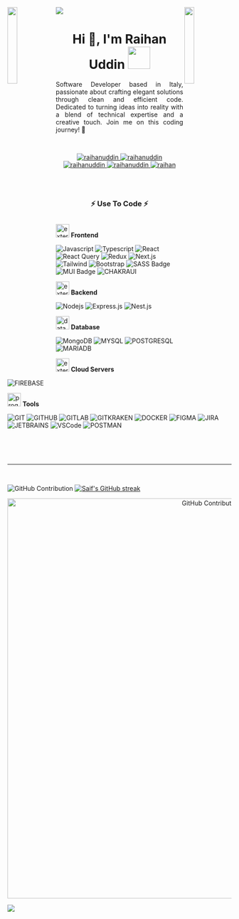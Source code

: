 
 
 <a target="_blank" href="https://www.linkedin.com/in/uddin-raihan/"><img src="https://github.com/raihanwebmaster/raihanwebmaster/blob/main/utils/raihanuddin.gif" height="auto"  style="border-radius:1%"></a>
 <img align="left" src="https://user-images.githubusercontent.com/65187002/144930161-2f783401-8d27-4fdf-a2f7-cc0ba32f1f1f.gif" width="21%" style="display:inline;"><img align="right" src="https://user-images.githubusercontent.com/65187002/144930161-2f783401-8d27-4fdf-a2f7-cc0ba32f1f1f.gif" width="21%" style="display:inline;">

<h1 align="center">Hi 👋, I'm Raihan Uddin <img src="https://media.giphy.com/media/WUlplcMpOCEmTGBtBW/giphy.gif" width="50" ></h1>

<p align="center" style="text-align: justify;">Software Developer based in Italy, passionate about crafting elegant solutions through clean and efficient code. Dedicated to turning ideas into reality with a blend of technical expertise and a creative touch. Join me on this coding journey! 🚀</p>




<br />
<p align="center">
 <a href="https://raihanuddin.netlify.app/" target="blank">
  <img src="https://img.shields.io/badge/Website-DC143C?style=for-the-badge&logo=googlechrome&logoColor=white" alt="raihanuddin" />
 </a>
 <a href="https://www.linkedin.com/in/uddin-raihan/" target="_blank">
  <img src="https://img.shields.io/badge/LinkedIn-0077B5?style=for-the-badge&logo=linkedin&logoColor=white" alt="raihanuddin"/>
 </a>
 <a href="https://medium.com/@uddinraihan" target="blank">
  <img src="https://img.shields.io/badge/Medium-black?style=for-the-badge&logo=medium&logoColor=white" alt="raihanuddin" />
 </a>
 <a href="https://www.instagram.com/raai_hann/" target="_blank">
  <img src="https://img.shields.io/badge/Instagram-fe4164?style=for-the-badge&logo=instagram&logoColor=white" alt="raihanuddin" />
 </a> 
 <a href="https://www.facebook.com/nayan.uddin.39/" target="_blank">
  <img src="https://img.shields.io/badge/Facebook-20BEFF?&style=for-the-badge&logo=facebook&logoColor=white" alt="raihan"  />
  </a> 
</p>
<br />

<div id="user-content-toc">
  <ul align="center">
    <summary><h3 style="display: inline-block">⚡ Use To Code ⚡ </h3></summary>
  </ul>
</div>



<img width="30" height="30" src="https://img.icons8.com/external-flaticons-lineal-flat-icons/64/external-front-end-computer-programming-flaticons-lineal-flat-icons.png" alt="external-front-end-computer-programming-flaticons-lineal-flat-icons"/> **Frontend**



![Javascript](https://img.shields.io/badge/Javascript-F0DB4F?style=for-the-badge&labelColor=black&logo=javascript&logoColor=F0DB4F)
![Typescript](https://img.shields.io/badge/Typescript-007acc?style=for-the-badge&labelColor=black&logo=typescript&logoColor=007acc)
![React](https://img.shields.io/badge/-React-61DBFB?style=for-the-badge&labelColor=black&logo=react&logoColor=61DBFB)
![React Query](https://img.shields.io/badge/-React_Query-FF4154?style=for-the-badge&logo=react%20query&logoColor=white)
![Redux](https://img.shields.io/badge/Redux-593D88?style=for-the-badge&logo=redux&logoColor=white)
![Next.js](https://img.shields.io/badge/next.js-000000?style=for-the-badge&logo=nextdotjs&logoColor=white)
![Tailwind](https://img.shields.io/badge/Tailwind_CSS-092749?style=for-the-badge&logo=tailwindcss&logoColor=06B6D4&labelColor=000000)
![Bootstrap](https://img.shields.io/badge/Bootstrap-563D7C?style=for-the-badge&logo=bootstrap&logoColor=white)
![SASS Badge](https://img.shields.io/badge/-Sass-CC6699?style=for-the-badge&logo=sass&logoColor=white)
![MUI Badge](https://img.shields.io/badge/-MUI-007FFF?style=for-the-badge&logo=mui&logoColor=white)
![CHAKRAUI](https://img.shields.io/badge/-chakra_ui-319795?style=for-the-badge&logo=chakraui&logoColor=white)

<img width="30" height="30" src="https://img.icons8.com/external-flaticons-lineal-flat-icons/64/external-backend-computer-programming-flaticons-lineal-flat-icons.png" alt="external-backend-computer-programming-flaticons-lineal-flat-icons"/> **Backend**

![Nodejs](https://img.shields.io/badge/Nodejs-3C873A?style=for-the-badge&labelColor=black&logo=node.js&logoColor=3C873A)
![Express.js](https://img.shields.io/badge/Express.js-000000?style=for-the-badge&logo=express&logoColor=white)
![Nest.js](https://img.shields.io/badge/nestjs-E0234E?style=for-the-badge&logo=nestjs&logoColor=white)

<img width="30" height="30" src="https://img.icons8.com/ios/50/database--v1.png" alt="database--v1"/> **Database**

![MongoDB](https://img.shields.io/badge/MongoDB-4EA94B?style=for-the-badge&logo=mongodb&logoColor=white)
![MYSQL](https://img.shields.io/badge/mysql-4479A1?style=for-the-badge&logo=mysql&logoColor=white)
![POSTGRESQL](https://img.shields.io/badge/postgresql-4169E1?style=for-the-badge&logo=postgresql&logoColor=white)
![MARIADB](https://img.shields.io/badge/mariadb-003545?style=for-the-badge&logo=mariadb&logoColor=white)

<img width="30" height="30" src="https://img.icons8.com/external-edtim-outline-edtim/50/external-server-hardware-edtim-outline-edtim-3.png" alt="external-server-hardware-edtim-outline-edtim-3"/> **Cloud Servers**
  
![FIREBASE](https://img.shields.io/badge/firebase-FFCA28?style=for-the-badge&logo=firebase&logoColor=white)


<img width="30" height="30" src="https://img.icons8.com/laces/64/programming.png" alt="programming"/> **Tools**
  
![GIT](https://img.shields.io/badge/git-F05032?style=for-the-badge&logo=git&logoColor=white)
![GITHUB](https://img.shields.io/badge/github-181717?style=for-the-badge&logo=github&logoColor=white)
![GITLAB](https://img.shields.io/badge/gitlab-FC6D26?style=for-the-badge&logo=gitlab&logoColor=white)
![GITKRAKEN](https://img.shields.io/badge/gitkraken-179287?style=for-the-badge&logo=gitkraken&logoColor=white)
![DOCKER](https://img.shields.io/badge/docker-2496ED?style=for-the-badge&logo=docker&logoColor=white)
![FIGMA](https://img.shields.io/badge/figma-F24E1E?style=for-the-badge&logo=figma&logoColor=white)
![JIRA](https://img.shields.io/badge/jira-0052CC?style=for-the-badge&logo=jira&logoColor=white)
![JETBRAINS](https://img.shields.io/badge/jetbrains-000000?style=for-the-badge&logo=jetbrains&logoColor=white)
![VSCode](https://img.shields.io/badge/Visual_Studio-0078d7?style=for-the-badge&logo=visual%20studio&logoColor=white)
![POSTMAN](https://img.shields.io/badge/postman-FF6C37?style=for-the-badge&logo=postman&logoColor=white)


<br/>


<br />

<br />

---
<br />


<p align="center >
 <a href="https://github.com/raihanwebmaster">
<img  src="https://awesome-github-stats.azurewebsites.net/user-stats/raihanwebmaster?cardType=github&theme=dark&Icon=FFFFFF&preferLogin=false" alt="GitHub Contribution"/>
  
 </a>
  <a href="https://github.com/raihanwebmaster">
    <img src="https://github-readme-streak-stats.herokuapp.com?user=raihanwebmaster&theme=dark&border_radius=5&exclude_days=Sun%2CMon%2CTue%2CWed%2CThu&fire=EB5454&ring=EB5454&currStreakLabel=EB5454&card_width=400" alt="Saif's GitHub streak"/>
  </a>
</p>


<p align="center">
<img  width="900px" src="https://github-profile-summary-cards.vercel.app/api/cards/profile-details?username=raihanwebmaster&theme=dark&Icon=FFFFFF"  alt="GitHub Contribution"/>
</p>


<img align="center" src="https://github-readme-activity-graph.vercel.app/graph?username=raihanwebmaster&theme=high-contrast" />




[programming]: https://www.programming-hero.com/
[website]: https://raihanuddin.netlify.app/
[twitter]: https://twitter.com/_raihanuddin_
[linkedin]: https://www.linkedin.com/in/uddin-raihan/
[webdevplaylist]: https://raihanuddin.netlify.app/
[jsplaylist]: https://raihanuddin.netlify.app/
[cssplaylist]: https://raihanuddin.netlify.app/
[reactplaylist]: https://raihanuddin.netlify.app/
[instagram]: https://www.instagram.com/raai_hann/
[Facebook]: https://www.facebook.com/nayan.uddin.39/
[Medium]: https://uddinraihan.medium.com/
[Genuino]:https://www.arteco-global.com/en/video-security/



